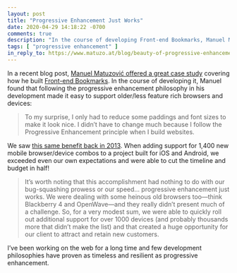 ```yaml
---
layout: post
title: "Progressive Enhancement Just Works"
date: 2020-04-29 14:18:22 -0700
comments: true
description: "In the course of developing Front-end Bookmarks, Manuel Matuzović found that following the progressive enhancement philosophy made it easy to support older/less feature rich browsers and devices."
tags: [ "progressive enhancement" ]
in_reply_to: https://www.matuzo.at/blog/beauty-of-progressive-enhancement/
---
```


In a recent blog post, [Manuel Matuzović offered a great case study](https://www.matuzo.at/blog/beauty-of-progressive-enhancement/) covering how he built [Front-end Bookmarks](https://www.frontendbookmarks.com/).   In the course of developing it, Manuel found that following the progressive enhancement philosophy in his development made it easy to support older/less feature rich browsers and devices:

> To my surprise, I only had to reduce some paddings and font sizes to make it look nice. I didn’t have to change much because I follow the Progressive Enhancement principle when I build websites.

<!-- more -->

We saw [this same benefit back in 2013](https://blog.easy-designs.net/archives/the-true-cost-of-progressive-enhancement/). When adding support for 1,400 new mobile browser/device combos to a project built for iOS and Android, we exceeded even our own expectations and were able to cut the timeline and budget in half!

> It’s worth noting that this accomplishment had nothing to do with our bug-squashing prowess or our speed… progressive enhancement just works. We were dealing with some heinous old browsers too—think Blackberry 4 and OpenWave—and they really didn’t present much of a challenge. So, for a very modest sum, we were able to quickly roll out additional support for over 1000 devices (and probably thousands more that didn’t make the list) and that created a huge opportunity for our client to attract and retain new customers.

I’ve been working on the web for a long time and few development philosophies have proven as timeless and resilient as progressive enhancement.